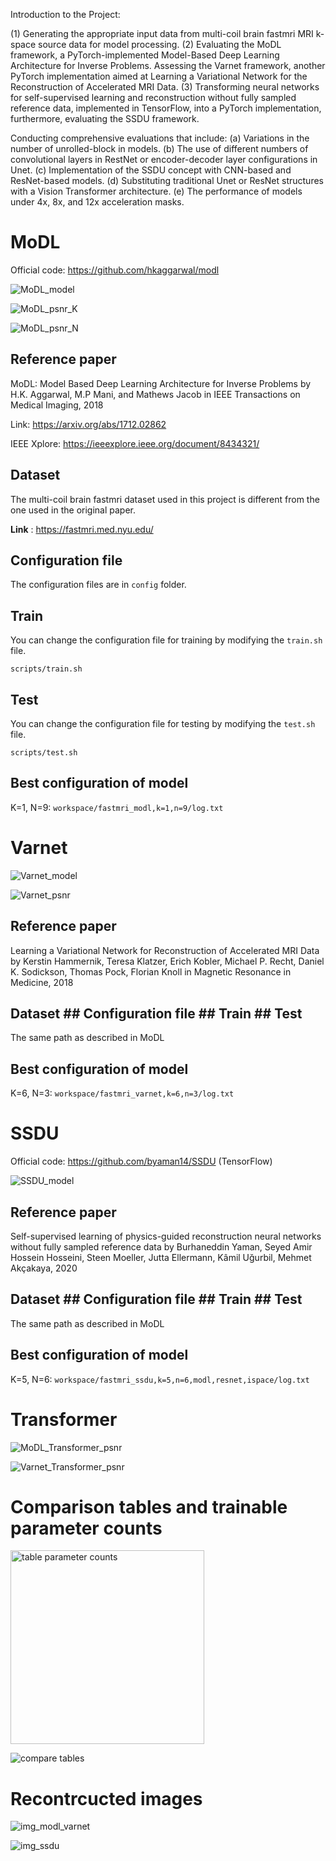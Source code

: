 Introduction to the Project:

(1) Generating the appropriate input data from multi-coil brain fastmri MRI k-space source data for model processing.
(2) Evaluating the MoDL framework, a PyTorch-implemented Model-Based Deep Learning Architecture for Inverse Problems.
Assessing the Varnet framework, another PyTorch implementation aimed at Learning a Variational Network for the Reconstruction of Accelerated MRI Data.
(3) Transforming neural networks for self-supervised learning and reconstruction without fully sampled reference data, implemented in TensorFlow, into a PyTorch implementation, furthermore, evaluating the SSDU framework.

Conducting comprehensive evaluations that include:
(a) Variations in the number of unrolled-block in models.
(b) The use of different numbers of convolutional layers in RestNet or encoder-decoder layer configurations in Unet.
(c) Implementation of the SSDU concept with CNN-based and ResNet-based models.
(d) Substituting traditional Unet or ResNet structures with a Vision Transformer architecture.
(e) The performance of models under 4x, 8x, and 12x acceleration masks.

# MoDL

Official code: https://github.com/hkaggarwal/modl

![MoDL_model](https://github.com/yenjulu/Computational-Imaging-Project-2023-Pytorch/assets/126617563/fe83ca94-3b3d-4aba-a016-32e9b1174157)

![MoDL_psnr_K](https://github.com/yenjulu/Computational-Imaging-Project-2023-Pytorch/assets/126617563/e9f18ac6-f14c-4e39-ae03-9a7765548aa3)

![MoDL_psnr_N](https://github.com/yenjulu/Computational-Imaging-Project-2023-Pytorch/assets/126617563/83f1a2fa-2601-49dd-b877-56f184b9d4b5)

## Reference paper

MoDL: Model Based Deep Learning Architecture for Inverse Problems  by H.K. Aggarwal, M.P Mani, and Mathews Jacob in IEEE Transactions on Medical Imaging,  2018 

Link: https://arxiv.org/abs/1712.02862

IEEE Xplore: https://ieeexplore.ieee.org/document/8434321/

## Dataset

The multi-coil brain fastmri dataset used in this project is different from the one used in the original paper.

**Link** : https://fastmri.med.nyu.edu/

## Configuration file

The configuration files are in `config` folder. 

## Train

You can change the configuration file for training by modifying the `train.sh` file.

```
scripts/train.sh
```

## Test

You can change the configuration file for testing by modifying the `test.sh` file.

```
scripts/test.sh
```

## Best configuration of model

K=1, N=9: `workspace/fastmri_modl,k=1,n=9/log.txt` 

# Varnet

![Varnet_model](https://github.com/yenjulu/Computational-Imaging-Project-2023-Pytorch/assets/126617563/bd6e8c55-0b0c-4518-bea6-f015e3594bf7)

![Varnet_psnr](https://github.com/yenjulu/Computational-Imaging-Project-2023-Pytorch/assets/126617563/3707a315-b806-416b-bce8-b42049f71a2a)

## Reference paper

Learning a Variational Network for Reconstruction of Accelerated MRI Data by Kerstin Hammernik, Teresa Klatzer, Erich Kobler, Michael P. Recht, Daniel K. Sodickson, Thomas Pock, Florian Knoll in Magnetic Resonance in Medicine, 2018

## Dataset ## Configuration file ## Train ## Test

The same path as described in MoDL

## Best configuration of model

K=6, N=3: `workspace/fastmri_varnet,k=6,n=3/log.txt`

# SSDU

Official code:  https://github.com/byaman14/SSDU (TensorFlow)

![SSDU_model](https://github.com/yenjulu/Computational-Imaging-Project-2023-Pytorch/assets/126617563/8170f1c2-18fc-4054-a8a7-17419f19f6ea)


## Reference paper

Self-supervised learning of physics-guided reconstruction neural networks without fully sampled reference data by Burhaneddin Yaman, Seyed Amir Hossein Hosseini, Steen Moeller, Jutta Ellermann, Kâmil Uğurbil, Mehmet Akçakaya, 2020

## Dataset ## Configuration file ## Train ## Test

The same path as described in MoDL

## Best configuration of model

K=5, N=6: `workspace/fastmri_ssdu,k=5,n=6,modl,resnet,ispace/log.txt`

# Transformer

![MoDL_Transformer_psnr](https://github.com/yenjulu/Computational-Imaging-Project-2023-Pytorch/assets/126617563/295092c0-030e-4841-906e-1167a3d131a7)

![Varnet_Transformer_psnr](https://github.com/yenjulu/Computational-Imaging-Project-2023-Pytorch/assets/126617563/955a12f4-178b-4634-956b-dedca0a68e6d)

# Comparison tables and trainable parameter counts

<img width="310" alt="table parameter counts" src="https://github.com/yenjulu/Computational-Imaging-Project-2023-Pytorch/assets/126617563/449845f9-7611-4783-865b-79b2d8c24acf">

![compare tables](https://github.com/yenjulu/Computational-Imaging-Project-2023-Pytorch/assets/126617563/d549323b-e529-4f0b-9281-d9f30bfa33ec)

# Recontrcucted images

![img_modl_varnet](https://github.com/yenjulu/Computational-Imaging-Project-2023-Pytorch/assets/126617563/707b9c98-e9e0-4695-a94e-82c4c612710d)

![img_ssdu](https://github.com/yenjulu/Computational-Imaging-Project-2023-Pytorch/assets/126617563/76b54c46-843c-4d8b-822b-1516f04317ed)
